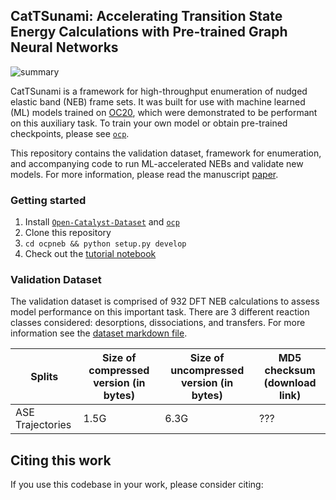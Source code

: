## CatTSunami: Accelerating Transition State Energy Calculations with Pre-trained Graph Neural Networks

![summary](https://github.com/Open-Catalyst-Project/CatTSunami/blob/master/summary_fig.png)

CatTSunami is a framework for high-throughput enumeration of nudged elastic band (NEB) frame sets. It was built for use with machine learned (ML) models trained on [OC20](https://arxiv.org/abs/2010.09990), which were demonstrated to be performant on this auxiliary task. To train your own model or obtain pre-trained checkpoints, please see [`ocp`](https://github.com/Open-Catalyst-Project/ocp).

This repository contains the validation dataset, framework for enumeration, and accompanying code to run ML-accelerated NEBs and validate new models. For more information, please read the manuscript [paper](https://arxiv.org/).

### Getting started
1. Install [`Open-Catalyst-Dataset`](https://github.com/Open-Catalyst-Project/Open-Catalyst-Dataset) and [`ocp`](https://github.com/Open-Catalyst-Project/ocp)
2. Clone this repository
3. `cd ocpneb && python setup.py develop`
4. Check out the [tutorial notebook](https://github.com/Open-Catalyst-Project/CatTSunami/blob/master/tutorials/workbook.ipynb) 


### Validation Dataset
The validation dataset is comprised of 932 DFT NEB calculations to assess model performance on this important task. There are 3 different reaction classes considered: desorptions, dissociations, and transfers. For more information see the [dataset markdown file](https://github.com/Open-Catalyst-Project/CatTSunami/blob/master/DATASET.md).

|Splits |Size of compressed version (in bytes)  |Size of uncompressed version (in bytes)    | MD5 checksum (download link)   |
|---    |---    |---    |---    |
|ASE Trajectories   |1.5G  |6.3G   | ???   |



## Citing this work

If you use this codebase in your work, please consider citing:

```bibtex

```